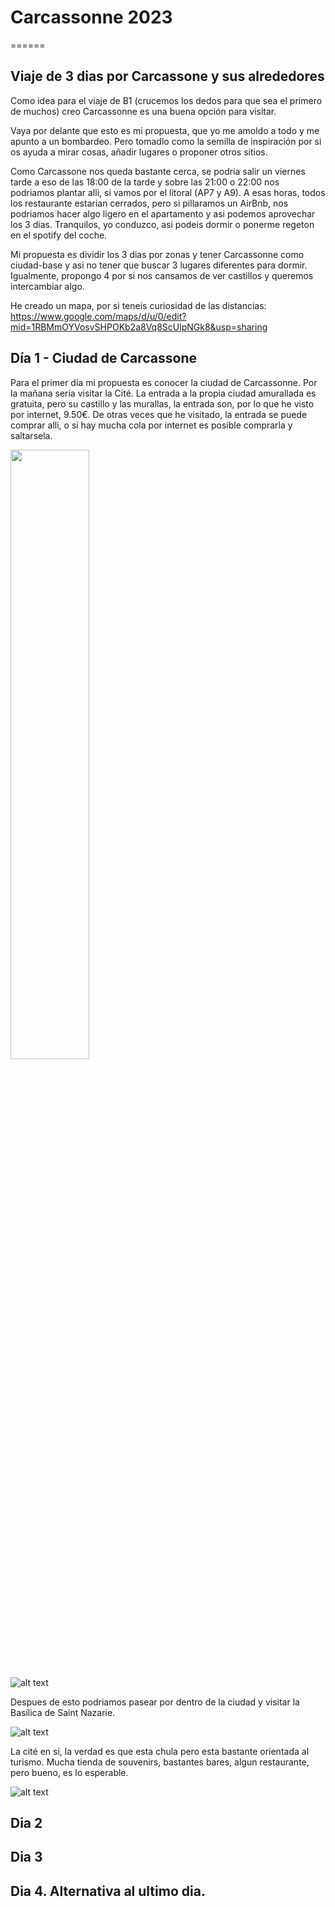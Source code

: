 # Carcassonne 2023
======
## Viaje de 3 dias por Carcassone y sus alrededores


Como idea para el viaje de B1 (crucemos los dedos para que sea el primero de muchos) creo Carcassonne es una buena opción para visitar. 

Vaya por delante que esto es mi propuesta, que yo me amoldo a todo y me apunto a un bombardeo. Pero tomadlo como la semilla de inspiración por si os ayuda a mirar cosas, añadir lugares o proponer otros sitios.

Como Carcassone nos queda bastante cerca, se podria salir un viernes tarde a eso de las 18:00 de la tarde y sobre las 21:00 o 22:00 nos podriamos plantar alli, si vamos por el litoral (AP7 y A9). A esas horas, todos los restaurante estarian cerrados, pero si pillaramos un AirBnb, nos podriamos hacer algo ligero en el apartamento y asi podemos aprovechar los 3 dias. Tranquilos, yo conduzco, asi podeis dormir o ponerme regeton en el spotify del coche. 

Mi propuesta es dividir los 3 dias por zonas y tener Carcassonne como ciudad-base y asi no tener que buscar 3 lugares diferentes para dormir. Igualmente, propongo 4 por si nos cansamos de ver castillos y queremos intercambiar algo.

He creado un mapa, por si teneis curiosidad de las distancias: https://www.google.com/maps/d/u/0/edit?mid=1RBMmOYVosvSHPOKb2a8Vq8ScUlpNGk8&usp=sharing

## Día 1 - Ciudad de Carcassone

Para el primer día mi propuesta es conocer la ciudad de Carcassonne. Por la mañana seria visitar la Cité. La entrada a la propia ciudad amurallada es gratuita, pero su castillo y las murallas, la entrada son, por lo que he visto por internet, 9.50€. De otras veces que he visitado, la entrada se puede comprar alli, o si hay mucha cola por internet es posible comprarla y saltarsela.


<img src="[https://i.imgur.com/ZWnhY9T.png](https://images.prismic.io/mystique/06fb75a6-8c88-4b6b-afd7-ff8fd2549231_aa5a6d8a-0c06-49cf-ba8b-2a9fca0332bf-12371-paris-skip-the-line--carcassonne-castle---ramparts-ticket-01%5B1%5D.jpg)" width=50% height=50%>

![alt text][castillo carcassonne]

[castillo carcassonne]: 
https://images.prismic.io/mystique/06fb75a6-8c88-4b6b-afd7-ff8fd2549231_aa5a6d8a-0c06-49cf-ba8b-2a9fca0332bf-12371-paris-skip-the-line--carcassonne-castle---ramparts-ticket-01%5B1%5D.jpg?auto=format&w=900&h=562.5&q=75&ar=16%3A10&crop=faces&rect=0,0,1600,999

Despues de esto podriamos pasear por dentro de la ciudad y visitar la Basílica de Saint Nazarie. 

![alt text][basilica de saint nazaire]

[basilica de saint nazaire]: 
https://upload.wikimedia.org/wikipedia/commons/thumb/7/75/Carcassonne_-_Basilique_Saint-Nazaire.jpg/800px-Carcassonne_-_Basilique_Saint-Nazaire.jpg 

La cité en si, la verdad es que esta chula pero esta bastante orientada al turismo. Mucha tienda de souvenirs, bastantes bares, algun restaurante, pero bueno, es lo esperable.

![alt text][cité]

[cité]: https://www.lugaresdeaventura.com/sites/default/files/inline-images/carcassonne-0000-00-cite-place-chateau-touriste-cr-f-chatroussat-adt-aude-1-1455x970.jpg



## Dia 2

## Dia 3

## Dia 4. Alternativa al ultimo dia. 

